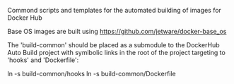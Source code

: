 

Commond scripts and templates for the automated building of images for Docker Hub

Base OS images are built using https://github.com/jetware/docker-base_os


The 'build-common' should be placed as a submodule to the DockerHub Auto Build project with symlbolic links in the root of the project targeting to 'hooks' and 'Dockerfile': 

ln -s build-common/hooks
ln -s build-common/Dockerfile
